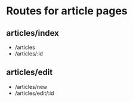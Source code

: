 # Routes for article pages

## articles/index

* /articles
* /articles/:id

## articles/edit

* /articles/new
* /articles/edit/:id

